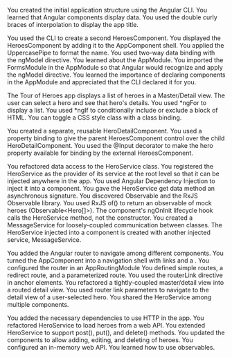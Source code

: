 You created the initial application structure using the Angular CLI.
You learned that Angular components display data.
You used the double curly braces of interpolation to display the app title.

You used the CLI to create a second HeroesComponent.
You displayed the HeroesComponent by adding it to the AppComponent shell.
You applied the UppercasePipe to format the name.
You used two-way data binding with the ngModel directive.
You learned about the AppModule.
You imported the FormsModule in the AppModule so that Angular would recognize and apply the ngModel directive.
You learned the importance of declaring components in the AppModule and appreciated that the CLI declared it for you.

The Tour of Heroes app displays a list of heroes in a Master/Detail view.
The user can select a hero and see that hero's details.
You used *ngFor to display a list.
You used *ngIf to conditionally include or exclude a block of HTML.
You can toggle a CSS style class with a class binding.

You created a separate, reusable HeroDetailComponent.
You used a property binding to give the parent HeroesComponent control over the child HeroDetailComponent.
You used the @Input decorator to make the hero property available for binding by the external HeroesComponent.

You refactored data access to the HeroService class.
You registered the HeroService as the provider of its service at the root level so that it can be injected anywhere in the app.
You used Angular Dependency Injection to inject it into a component.
You gave the HeroService get data method an asynchronous signature.
You discovered Observable and the RxJS Observable library.
You used RxJS of() to return an observable of mock heroes (Observable<Hero[]>).
The component's ngOnInit lifecycle hook calls the HeroService method, not the constructor.
You created a MessageService for loosely-coupled communication between classes.
The HeroService injected into a component is created with another injected service, MessageService.

You added the Angular router to navigate among different components.
You turned the AppComponent into a navigation shell with <a> links and a <router-outlet>.
You configured the router in an AppRoutingModule
You defined simple routes, a redirect route, and a parameterized route.
You used the routerLink directive in anchor elements.
You refactored a tightly-coupled master/detail view into a routed detail view.
You used router link parameters to navigate to the detail view of a user-selected hero.
You shared the HeroService among multiple components.

You added the necessary dependencies to use HTTP in the app.
You refactored HeroService to load heroes from a web API.
You extended HeroService to support post(), put(), and delete() methods.
You updated the components to allow adding, editing, and deleting of heroes.
You configured an in-memory web API.
You learned how to use observables.